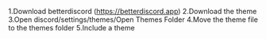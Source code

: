 1.Download betterdiscord (https://betterdiscord.app)
2.Download the theme
3.Open discord/settings/themes/Open Themes Folder
4.Move the theme file to the themes folder
5.Include a theme
